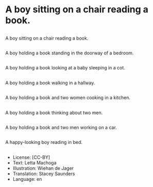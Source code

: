 # A boy sitting on a chair reading a book.

##
A boy sitting on a chair reading a book.

##
A boy holding a book standing in the doorway of a bedroom.

##
A boy holding a book looking at a baby sleeping in a cot.

##
A boy holding a book walking in a hallway.

##
A boy holding a book and two women cooking in a kitchen.

##
A boy holding a book thinking about two men.

##
A boy holding a book and two men working on a car.

##
A happy-looking boy reading in bed.

##
* License: [CC-BY]
* Text: Letta Machoga
* Illustration: Wiehan de Jager
* Translation: Stacey Saunders
* Language: en
